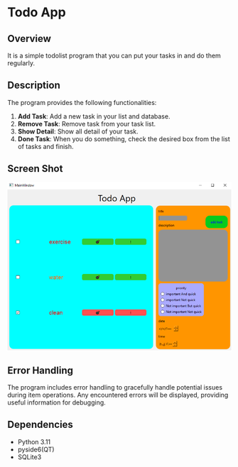 # Todo App

## Overview

It is a simple todolist program that you can put your tasks in and do them regularly.

## Description

The program provides the following functionalities:

1. **Add Task**: Add a new task in your list and database.
2. **Remove Task**: Remove task from your task list.
3. **Show Detail**: Show all detail of your task.
4. **Done Task**: When you do something, check the desired box from the list of tasks and finish.

## Screen Shot

![Todo app image](<todo app image.png>)

## Error Handling

The program includes error handling to gracefully handle potential issues during item operations. Any encountered errors will be displayed, providing useful information for debugging.

## Dependencies

- Python 3.11
- pyside6(QT)
- SQLite3
